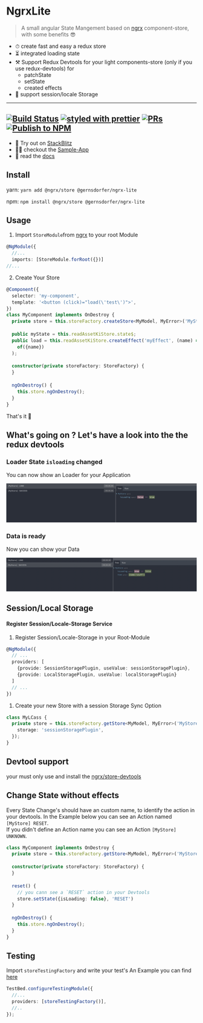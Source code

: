 # NgrxLite

> A small angular State Mangement based on [ngrx](https://github.com/ngrx/platform) component-store, with some benefits 😎

- ⏱ create fast and easy a redux store
- ⏳ integrated loading state
- ⚒️ Support Redux Devtools for your light components-store (only if you use redux-devtools) for
  - patchState
  - setState
  - created effects
- 💽 support session/locale Storage

<hr />

[![Build Status](https://github.com/gernsdorfer/ngrx-lite/actions/workflows/ci.yml/badge.svg)]()
[![styled with prettier](https://img.shields.io/badge/styled_with-prettier-ff69b4.svg?style=flat-square)](https://github.com/prettier/prettier)
[![PRs](https://img.shields.io/badge/PRs-welcome-brightgreen.svg?style=flat-square)]()
[![Publish to NPM](https://github.com/gernsdorfer/ngrx-lite/actions/workflows/npm-publish.yml/badge.svg)](https://github.com/gernsdorfer/ngrx-lite/actions/workflows/npm-publish.yml)
- 
- 🚀 Try out on [StackBlitz](https://stackblitz.com/github/gernsdorfer/ngrx-lite/tree/master/apps/stackblitz-app)
- 👩‍💻 checkout the [Sample-App](https://github.com/gernsdorfer/ngrx-lite/blob/master/apps/sample-app/)
- 📖 read the [docs](http://gernsdorfer.github.io/ngrx-lite/)

## Install

yarn: `yarn add @ngrx/store @gernsdorfer/ngrx-lite`

npm: `npm install @ngrx/store @gernsdorfer/ngrx-lite`

## Usage

1. Import `StoreModule`from [ngrx](https://github.com/ngrx/platform) to your root Module

```ts
@NgModule({
  //...
  imports: [StoreModule.forRoot({})]
//...
```

2. Create Your Store

```ts
@Component({
  selector: 'my-component',
  template: '<button (click)="load(\'test\')">',
})
class MyComponent implements OnDestroy {
  private store = this.storeFactory.createStore<MyModel, MyError>('MyStore');

  public myState = this.readAssetKiStore.state$;
  public load = this.readAssetKiStore.createEffect('myEffect', (name) =>
    of({name})
  );

  constructor(private storeFactory: StoreFactory) {
  }

  ngOnDestroy() {
    this.store.ngOnDestroy();
  }
}
```

That's it 🥳

## What's going on ? Let's have a look into the the redux devtools

### Loader State `isloading` changed

You can now show an Loader for your Application

![State-Loading](screens/store-start.png)

### Data is ready

Now you can  show your Data

![State-Done](screens/store-success.png)

## Session/Local Storage

#### Register Session/Locale-Storage Service

1. Register Session/Locale-Storage in your Root-Module

```ts
@NgModule({
  // ...
  providers: [
    {provide: SessionStoragePlugin, useValue: sessionStoragePlugin},
    {provide: LocalStoragePlugin, useValue: localStoragePlugin}
  ]
  // ...
})
```

1. Create your new Store with a session Storage Sync Option

```ts
class MyLCass {
  private store = this.storeFactory.getStore<MyModel, MyError>('MyStore', {
    storage: 'sessionStoragePlugin',
  });
}
```

## Devtool support

your must only use and install the [ngrx/store-devtools](https://ngrx.io/guide/store-devtools)

## Change State without effects

Every State Change's should have an custom name, to identify the action in your devtools. In the Example below you can
see an Action named `[MyStore] RESET`.   
If you didn't define an Action name you can see an Action `[MyStore] UNKNOWN`.

```ts
class MyComponent implements OnDestroy {
  private store = this.storeFactory.getStore<MyModel, MyError>('MyStore');

  constructor(private storeFactory: StoreFactory) {
  }

  reset() {
    // you cann see a `RESET` action in your Devtools
    store.setState({isLoading: false}, 'RESET')
  }

  ngOnDestroy() {
    this.store.ngOnDestroy();
  }
}
```

## Testing

Import `storeTestingFactory` and write your test's An Example you can
find [here](https://github.com/gernsdorfer/ngrx-lite/blob/master/apps/sample-app/src/app/app.component.spec.ts)

```ts
TestBed.configureTestingModule({
  //...
  providers: [storeTestingFactory()],
  //..
});
```
